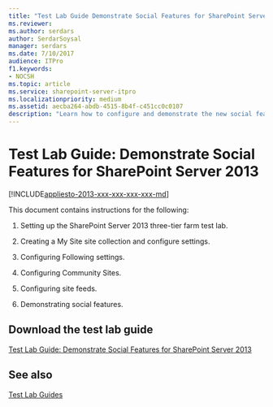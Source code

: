 ```yaml
---
title: "Test Lab Guide Demonstrate Social Features for SharePoint Server 2013"
ms.reviewer: 
ms.author: serdars
author: SerdarSoysal
manager: serdars
ms.date: 7/10/2017
audience: ITPro
f1.keywords:
- NOCSH
ms.topic: article
ms.service: sharepoint-server-itpro
ms.localizationpriority: medium
ms.assetid: aecba264-abdb-4515-8b4f-c451cc0c0107
description: "Learn how to configure and demonstrate the new social features of SharePoint Server  based on the Test Lab Guide: Configure SharePoint Server 2013 in a three-tier farm."
---
```


# Test Lab Guide: Demonstrate Social Features for SharePoint Server 2013

[!INCLUDE[appliesto-2013-xxx-xxx-xxx-xxx-md](../includes/appliesto-2013-xxx-xxx-xxx-xxx-md.md)]
  
This document contains instructions for the following: 
  
1. Setting up the SharePoint Server 2013 three-tier farm test lab.
    
2. Creating a My Site site collection and configure settings.
    
3. Configuring Following settings.
    
4. Configuring Community Sites.
    
5. Configuring site feeds.
    
6. Demonstrating social features.
    
## Download the test lab guide

[Test Lab Guide: Demonstrate Social Features for SharePoint Server 2013](https://go.microsoft.com/fwlink/?LinkId=264982)
  
## See also

[Test Lab Guides](https://go.microsoft.com/fwlink/p/?LinkId=202817)

